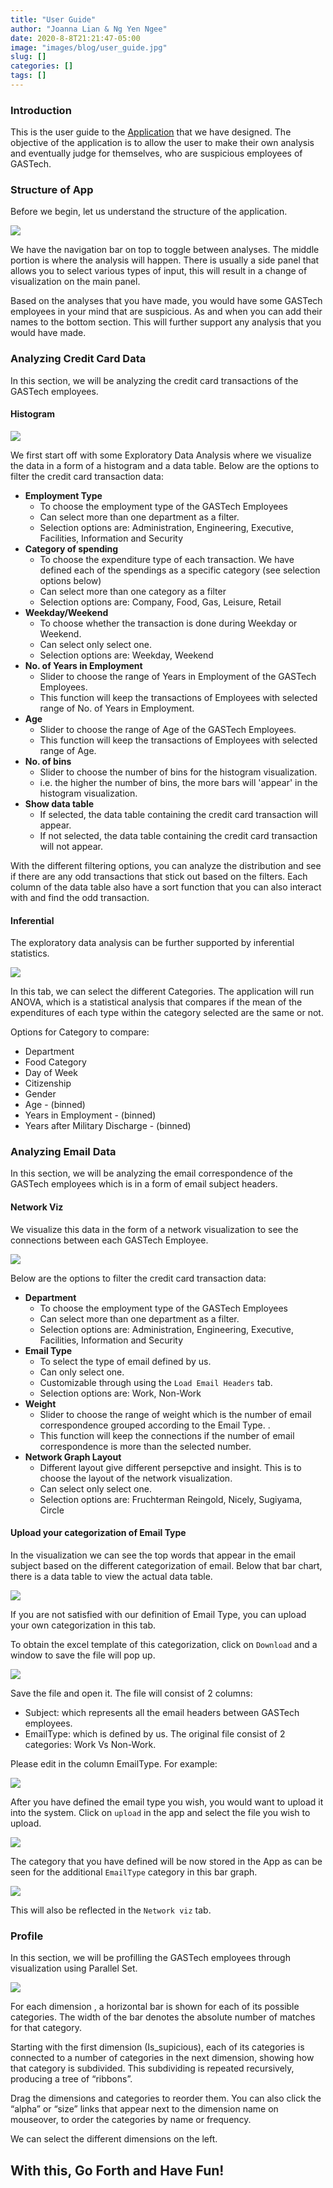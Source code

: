 ```yaml
---
title: "User Guide"
author: "Joanna Lian & Ng Yen Ngee"
date: 2020-8-8T21:21:47-05:00
image: "images/blog/user_guide.jpg"
slug: []
categories: []
tags: []
---
```






### Introduction

This is the user guide to the [Application]() that we have designed. The objective of the application is to allow the user to make their own analysis and eventually judge for themselves, who are suspicious employees of GASTech. 

### Structure of App 

Before we begin, let us understand the structure of the application. 

![](../../images/blog/user_guide/structure.jpg)

We have the navigation bar on top to toggle between analyses. The middle portion is where the analysis will happen. There is usually a side panel that allows you to select various types of input, this will result in a change of visualization on the main panel. 

Based on the analyses that you have made, you would have some GASTech employees in your mind that are suspicious. As and when you can add their names to the bottom section. This will further support any analysis that you would have made. 


### Analyzing Credit Card Data 

In this section, we will be analyzing the credit card transactions of the GASTech employees.

#### Histogram 

![](../../images/blog/user_guide/cc_histogram.JPG)

We first start off with some Exploratory Data Analysis where we visualize the data in a form of a histogram and a data table. Below are the options to filter the credit card transaction data: 

+ **Employment Type**
	+ To choose the employment type of the GASTech Employees
	+ Can select more than one department as a filter.
	+ Selection options are: Administration, Engineering, Executive, Facilities, Information and Security
+ **Category of spending**
	+ To choose the expenditure type of each transaction. We have defined each of the spendings as a specific category (see selection options below) 
	+ Can select more than one category as a filter 
	+ Selection options are: Company, Food, Gas, Leisure, Retail 
+ **Weekday/Weekend**
	+ To choose whether the transaction is done during Weekday or Weekend. 
	+ Can select only select one. 
	+ Selection options are: Weekday, Weekend
+ **No. of Years in Employment**
  + Slider to choose the range of Years in Employment of the GASTech Employees. 
  + This function will keep the transactions of Employees with selected range of No. of Years in Employment.
+ **Age**
  + Slider to choose the range of Age of the GASTech Employees. 
  + This function will keep the transactions of Employees with selected range of Age.
+ **No. of bins**
  + Slider to choose the number of bins for the histogram visualization. 
  + i.e. the higher the number of bins, the more bars will 'appear' in the histogram visualization. 
+ **Show data table**
  + If selected, the data table containing the credit card transaction will appear. 
  + If not selected, the data table containing the credit card transaction will not appear. 
  
With the different filtering options, you can analyze the distribution and see if there are any odd transactions that stick out based on the filters. Each column of the data table also have a sort function that you can also interact with and find the odd transaction. 
	
#### Inferential 

The exploratory data analysis can be further supported by inferential statistics.

![](../../images/blog/user_guide/cc_inferential.JPG)

In this tab, we can select the different Categories. The application will run ANOVA, which is a statistical analysis that compares if the mean of the expenditures of each type within the category selected are the same or not. 

Options for Category to compare: 
+ Department 
+ Food Category 
+ Day of Week
+ Citizenship
+ Gender
+ Age - (binned)
+ Years in Employment - (binned)
+ Years after Military Discharge - (binned)


### Analyzing Email Data 

In this section, we will be analyzing the email correspondence of the GASTech employees which is in a form of email subject headers. 

#### Network Viz 

We visualize this data in the form of a network visualization to see the connections between each GASTech Employee. 

![](../../images/blog/user_guide/email_network_viz.JPG)

Below are the options to filter the credit card transaction data: 

+ **Department**
	+ To choose the employment type of the GASTech Employees
	+ Can select more than one department as a filter.
	+ Selection options are: Administration, Engineering, Executive, Facilities, Information and Security
+ **Email Type**
	+ To select the type of email defined by us. 
	+ Can only select one. 
	+ Customizable through using the `Load Email Headers` tab. 
	+ Selection options are: Work, Non-Work
+ **Weight**
  + Slider to choose the range of weight which is the number of email correspondence grouped according to the Email Type. . 
  + This function will keep the connections if the number of email correspondence is more than the selected number.
+ **Network Graph Layout**
	+ Different layout give different persepctive and insight. This is to choose the layout of the network visualization. 
	+ Can select only select one. 
	+ Selection options are: Fruchterman Reingold, Nicely, Sugiyama, Circle 

#### Upload your categorization of Email Type

In the visualization we can see the top words that appear in the email subject based on the different categorization of email. Below that bar chart, there is a data table to view the actual data table. 

![](../../images/blog/user_guide/email_load.JPG)

If you are not satisfied with our definition of Email Type, you can upload your own categorization in this tab.

To obtain the excel template of this categorization, click on `Download` and a window to save the file will pop up. 

![](../../images/blog/user_guide/email_load_download.JPG)

Save the file and open it. The file will consist of 2 columns: 

+ Subject: which represents all the email headers between GASTech employees. 
+ EmailType: which is defined by us. The original file consist of 2 categories: Work Vs Non-Work. 

Please edit in the column EmailType. For example: 

![](../../images/blog/user_guide/email_load_excel.JPG)

After you have defined the email type you wish, you would want to upload it into the system. Click on `upload` in the app and select the file you wish to upload. 

![](../../images/blog/user_guide/email_load_upload.JPG)

The category that you have defined will be now stored in the App as can be seen for the additional `EmailType` category in this bar graph. 

![](../../images/blog/user_guide/email_load_after.JPG)

This will also be reflected in the `Network viz` tab. 


### Profile 

In this section, we will be profilling the GASTech employees through visualization using Parallel Set. 

![](../../images/blog/user_guide/parset.JPG)

For each dimension , a horizontal bar is shown for each of its possible categories. The width of the bar denotes the absolute number of matches for that category.

Starting with the first dimension (Is_supicious), each of its categories is connected to a number of categories in the next dimension, showing how that category is subdivided. This subdividing is repeated recursively, producing a tree of “ribbons”.

Drag the dimensions and categories to reorder them. You can also click the “alpha” or “size” links that appear next to the dimension name on mouseover, to order the categories by name or frequency.

We can select the different dimensions on the left. 


## With this, Go Forth and Have Fun! 
